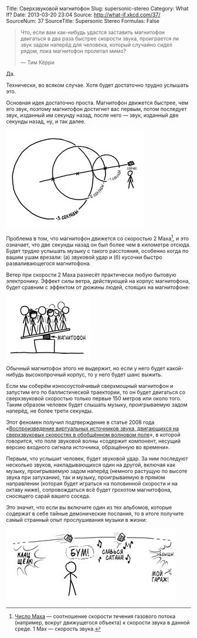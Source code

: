 Title: Сверхзвуковой магнитофон
Slug: supersonic-stereo
Category: What If?
Date: 2013-03-20 23:04
Source: http://what-if.xkcd.com/37/
SourceNum: 37
SourceTitle: Supersonic Stereo
Formulas: False

> Что, если вам как-нибудь удастся заставить магнитофон двигаться в два раза быстрее скорости звука, проиграется ли звук задом наперёд для человека, который случайно сидел рядом, пока магнитофон пролетал мимо?
>
> — Тим Кёрри

Да.

Технически, во всяком случае. Хотя будет достаточно трудно услышать это.

Основная идея достаточно проста. Магнитофон движется быстрее, чем его звук, поэтому магнитофон достигнет вас первым, потом последует звук, изданный им секунду назад, после него — звук, изданный две секунды назад, ну, и так далее.

![](/uploads/037-supersonic-stereo/stereo_waves_ru.png "Конус, образованный гранями накладывающихся друг на друга кругов ударной волны, расходящихся во все стороны, вызывает звуковой удар по достижении земной поверхности.")

Проблема в том, что магнитофон движется со скоростью 2 Маха[^1], и это означает, что две секунды назад он был более чем в километре отсюда. Будет трудно услышать музыку с такого расстояния, особенно когда по вашим ушам врезали: (а) звуковой удар и (б) кусочки быстро разваливающегося магнитофона.

Ветер при скорости 2 Маха разнесёт практически любую бытовую электронику. Эффект силы ветра, действующей на корпус магнитофона, будет сравним с эффектом от дюжины людей, стоящих на магнитофоне:

![](/uploads/037-supersonic-stereo/stereo_standing_ru.png "Это энергетика большинства моих вечеринок.")

Обычный магнитофон этого не выдержит, но если у него будет какой-нибудь высокопрочный корпус, то у него будет шанс выжить.

Если мы соберём износоустойчивый сверхмощный магнитофон и запустим его по баллистической траектории, то он будет двигаться со сверхзвуковой скоростью только первые 150 метров или около того. Таким образом человек будет слышать музыку, проигрываемую задом наперёд, не более трети секунды.

Этот феномен получил подтверждение в статье 2008 года «[Воспроизведение виртуальных источников звука, двигающихся на сверхзвуковых скоростях в обобщённом волновом поле](http://www.researchgate.net/publication/230702229_Reproduction_of_Virtual_Sound_Sources_Moving_at_Supersonic_Speeds_in_Wave_Field_Synthesis)», в которой говорится, что поле звуковой волны «содержит компонент, несущий версию входного сигнала источника, обращённую во времени».

Первым, что услышит человек, будет звуковой удар. За ним последуют несколько звуков, накладывающихся один на другой, включая как музыку, проигрываемую задом наперёд (немного растущую по высоте звука при затухании), так и музыку, проигрываемую в прямом направлении (которая будет играться на половинной скорости и на октаву ниже), сопровождаться всё будет грохотом магнитофона, сносящего сарай вашего соседа.

Это значит, что если вы включите один из тех альбомов, которые содержат в себе тайные демонические послания, то в итоге получите самый странный опыт прослушивания музыки в жизни:

![](/uploads/037-supersonic-stereo/stereo_message_ru.png "Моя капуста!")

[^1]: [Число Маха](http://ru.wikipedia.org/wiki/Число_Маха) — соотношение скорости течения газового потока (например, вокруг движущегося объекта) к скорости звука в данной среде. 1 Мах — скорость звука.
